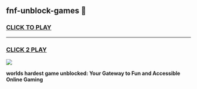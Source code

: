 
## fnf-unblock-games 👋
<h3>
<a href="https://premium.freeplayer.one?title=fnf-unblock-games&ref=14F">CLICK TO PLAY</a></h3>
<hr>

<h3>
<a href="https://premium.freeplayer.one?title=fnf-unblock-games&ref=14F">CLICK 2 PLAY</a>
  
</h3>

<a href="https://premium.freeplayer.one?title=fnf-unblock-games&ref=12F/"><img src="https://clearcache.store/games.png"></a>


**worlds hardest game unblocked: Your Gateway to Fun and Accessible Online Gaming**
